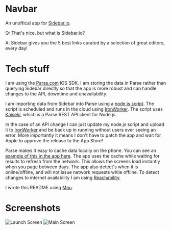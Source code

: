 Navbar
============

An unoffical app for [Sidebar.io](http://sidebar.io).


Q: That's nice, but what is Sidebar.io? 

A: Sidebar gives you the 5 best links curated by a selection of great editors, every day!




Tech stuff
=============

I am using the [Parse.com][6] IOS SDK. I am storing the data in Parse rather than querying Sidebar directly so that the app is more robust and can handle changes to the API, downtime and unavailability. 

I am importing data from Sidebar into Parse using a [node.js script][0]. The script is scheduled and runs in the cloud using [IronWorker][5]. The script uses [Kaiseki][1], which is a Parse REST API client for Node.js.

In the case of an API change I can just update my node.js script and upload it to [IronWorker][5] and be back up in running without users ever seeing an error. More importantly it means I don't have to patch the app and wait for Apple to approve the release to the App Store!

Parse makes it easy to cache data locally on the phone. You can see an [example of this in the app here][3]. The app uses the cache while waiting for results to refresh from the network. This allows the screens load instantly when you page between days. The app also detect's when it is online/offline, and will not issue network requests while offline. To detect changes to internet availability I am using [Reachability][4].



I wrote this README using [Mou][2].


Screenshots
=============

![Launch Screen](https://raw.github.com/superlogical/Navbar/master/PSD/screen-1.png)
![Main Screen](https://raw.github.com/superlogical/Navbar/master/PSD/screen-2.png)



[0]:https://github.com/superlogical/Navbar/blob/master/IronIo/worker.js
[1]:https://github.com/shiki/kaiseki
[2]:http://mouapp.com/donate/
[3]:https://github.com/superlogical/Navbar/blob/master/Navbar/PostsViewController.m#L189
[4]:https://github.com/tonymillion/Reachability
[5]:http://www.iron.io/worker
[6]:http://www.parse.com



